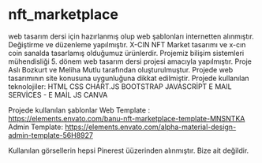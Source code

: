 # nft_marketplace
web tasarım dersi için hazırlanmış olup web şablonları internetten alınmıştır. Değiştirme ve düzenleme yapılmıştır.
X-CIN NFT Market tasarımı ve x-cın coin sanalda tasarlamış olduğumuz ürünlerdir. Projemiz bilişim sistemleri mühendisliği 5. dönem web tasarım dersi projesi amacıyla yapılmıştır. Proje Aslı Bozkurt ve Meliha Mutlu tarafından oluşturulmuştur. Projede web tasarımının site konusuna uygunluğuna dikkat edilmiştir.
Projede kullanılan teknolojiler: 	HTML	CSS	CHART.JS	BOOTSTRAP	JAVASCRİPT E MAIL SERVİCES - E MAİL JS	CANVA

Projede kullanılan şablonlar
Web Template  : https://elements.envato.com/banu-nft-marketplace-template-MNSNTKA
Admin Template: https://elements.envato.com/alpha-material-design-admin-template-56H8927

Kullanılan görsellerin hepsi Pinerest üüzerinden alınmıştır. Bize ait değildir.                              
